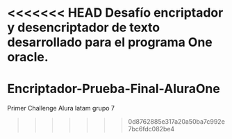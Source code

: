 <<<<<<< HEAD
Desafío encriptador y desencriptador de texto desarrollado para el programa One oracle. 
=======
# Encriptador-Prueba-Final-AluraOne
Primer Challenge Alura latam grupo 7
>>>>>>> 0d8762885e317a20a50ba7c992e7bc6fdc082be4

